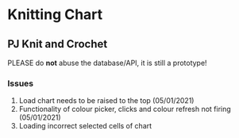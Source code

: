 # Knitting Chart
## PJ Knit and Crochet

PLEASE do **not** abuse the database/API, it is still a prototype!


### Issues

1. Load chart needs to be raised to the top (05/01/2021)
2. Functionality of colour picker, clicks and colour refresh not firing (05/01/2021)
3. Loading incorrect selected cells of chart
